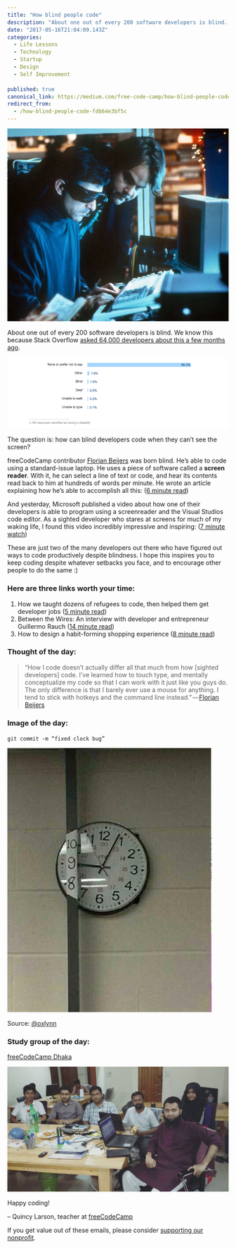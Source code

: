 ```yaml
---
title: "How blind people code"
description: "About one out of every 200 software developers is blind. We know this because Stack Overflow asked 64,000 developers about this a few months ago. freeCodeCamp contributor Florian Beijers was born…"
date: "2017-05-16T21:04:09.143Z"
categories: 
  - Life Lessons
  - Technology
  - Startup
  - Design
  - Self Improvement

published: true
canonical_link: https://medium.com/free-code-camp/how-blind-people-code-fdb64e3bf5c
redirect_from:
  - /how-blind-people-code-fdb64e3bf5c
---
```


![David Strathairn played Irwin “Whistler” Emery, a blind hacker and phone phreak, in the 1992 thriller “Sneakers”. The character interfaced with computers through a braille display.](./asset-1.jpeg)

About one out of every 200 software developers is blind. We know this because Stack Overflow [asked 64,000 developers about this a few months ago](https://fcc.im/2qp6ddh).

![](./asset-2.png)

The question is: how can blind developers code when they can’t see the screen?

freeCodeCamp contributor [Florian Beijers](https://medium.com/@zersiax) was born blind. He’s able to code using a standard-issue laptop. He uses a piece of software called a **screen reader**. With it, he can select a line of text or code, and hear its contents read back to him at hundreds of words per minute. He wrote an article explaining how he’s able to accomplish all this: ([6 minute read](https://fcc.im/2pS32rM))

And yesterday, Microsoft published a video about how one of their developers is able to program using a screenreader and the Visual Studios code editor. As a sighted developer who stares at screens for much of my waking life, I found this video incredibly impressive and inspiring: ([7 minute watch](https://fcc.im/2qsST67))

These are just two of the many developers out there who have figured out ways to code productively despite blindness. I hope this inspires you to keep coding despite whatever setbacks you face, and to encourage other people to do the same :)

### Here are three links worth your time:

1.  How we taught dozens of refugees to code, then helped them get developer jobs ([5 minute read](https://fcc.im/2rnAAhK))
2.  Between the Wires: An interview with developer and entrepreneur Guillermo Rauch ([14 minute read](https://fcc.im/2qOoqCq))
3.  How to design a habit-forming shopping experience ([8 minute read](https://fcc.im/2qOKGMJ))

### Thought of the day:

> “How I code doesn’t actually differ all that much from how \[sighted developers\] code. I’ve learned how to touch type, and mentally conceptualize my code so that I can work with it just like you guys do. The only difference is that I barely ever use a mouse for anything. I tend to stick with hotkeys and the command line instead.” — [Florian Beijers](https://medium.com/@zersiax)

### Image of the day:

`git commit -m “fixed clock bug”`

![](./asset-3.jpeg)

Source: [@oxlynn](https://fcc.im/2rd9BJx)

### Study group of the day:

[freeCodeCamp Dhaka](http://bit.ly/2kOyBUo)

![](./asset-4.jpeg)

Happy coding!

– Quincy Larson, teacher at [freeCodeCamp](http://bit.ly/2j7Q1dN)

If you get value out of these emails, please consider [supporting our nonprofit](http://bit.ly/donate-to-fcc).
